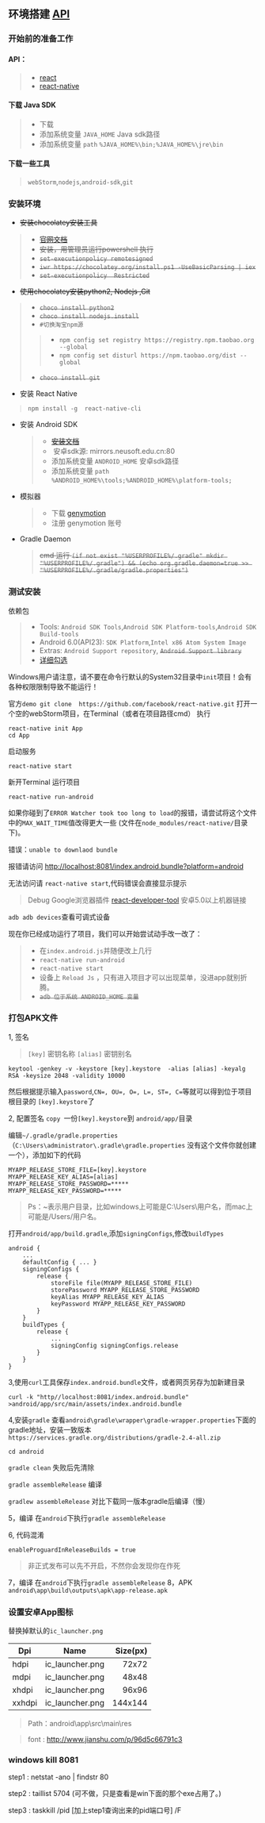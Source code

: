 ## 环境搭建 [API](https://github.com/shaonq/mobile/blob/master/md/)

### 开始前的准备工作
#### API：
>+ [react](https://tianxiangbing.github.io/react-cn/)
>+ [react-native](http://reactnative.cn/docs/0.40/activityindicator.html#content)

#### 下载 Java SDK

>- 下载        
>- 添加系统变量 `JAVA_HOME` Java sdk路径        
>- 添加系统变量 `path`  `%JAVA_HOME%\bin;%JAVA_HOME%\jre\bin`

#### 下载一些工具
> `webStorm`,`nodejs`,`android-sdk`,`git`

### 安装环境

* ~~安装chocolatey安装工具~~
>- ~~[官网文档](https://chocolatey.org/install)~~
>- ~~安装，用管理员运行powershell 执行~~
>- ~~`set-executionpolicy remotesigned`~~
>- ~~`iwr https://chocolatey.org/install.ps1 -UseBasicParsing | iex`~~
>- ~~`set-executionpolicy  Restricted`~~

 
* ~~使用chocolatey安装python2, Nodejs ,Git~~ 
 >- ~~`choco install python2`~~
 >- ~~`choco install nodejs.install`~~
 >- `#切换淘宝npm源`
 >>- `npm config set registry https://registry.npm.taobao.org --global`
 >>- `npm config set disturl https://npm.taobao.org/dist --global`
 >- ~~`choco install git`~~
 

*  安装 React Native
 > `npm install -g  react-native-cli`

*  安装 Android SDK
    >-  ~~[安装文档](https://dsx.bugly.qq.com/repository/1)~~
    >-  安卓sdk源: mirrors.neusoft.edu.cn:80 
    >- 添加系统变量 `ANDROID_HOME` 安卓sdk路径
    >-  添加系统变量 `path`  `%ANDROID_HOME%\tools;%ANDROID_HOME%\platform-tools;`
* 模拟器

    > - 下载 [genymotion](https://www.genymotion.com/download/) 
	> - 注册 genymotion 账号

* Gradle Daemon
	> ~~cmd 运行
`(if not exist "%USERPROFILE%/.gradle" mkdir "%USERPROFILE%/.gradle") && (echo org.gradle.daemon=true >> "%USERPROFILE%/.gradle/gradle.properties")`~~

### 测试安装
依赖包
 >+ Tools: `Android SDK Tools`,`Android SDK Platform-tools`,`Android SDK Build-tools`
 >+ Android 6.0(API23): `SDK Platform`,`Intel x86 Atom System Image`
 >+ Extras: `Android Support repository`, ~~`Android Support library`~~ 
 >+ [详细勾选](https://github.com/shaonq/mobile/tree/master/md)


Windows用户请注意，请不要在命令行默认的System32目录中`init`项目！会有各种权限限制导致不能运行！

官方`demo git clone  https://github.com/facebook/react-native.git`
打开一个空的webStorm项目，在Terminal（或者在项目路径cmd） 执行
```
react-native init App
cd App
```
 启动服务
 
 `react-native start`

新开Terminal 运行项目

`react-native run-android`

如果你碰到了`ERROR Watcher took too long to load`的报错，请尝试将这个文件中的`MAX_WAIT_TIME`值改得更大一些 (文件在`node_modules/react-native/`目录下)。

错误：`unable to downlaod bundle` 

报错请访问 [http://localhost:8081/index.android.bundle?platform=android](http://localhost:8081/index.android.bundle?platform=android)

无法访问请 `react-native start`,代码错误会直接显示提示



>Debug
 Google浏览器插件 [react-developer-tool](https://chrome.google.com/webstore/detail/react-developer-tools/fmkadmapgofadopljbjfkapdkoienihi?utm_source=chrome-ntp-icon)
 安卓5.0以上机器链接

`adb adb devices`查看可调式设备



现在你已经成功运行了项目，我们可以开始尝试动手改一改了：


> - 在`index.android.js`并随便改上几行
> - `react-native run-android`
> - `react-native start`
> - 设备上 `Reload Js` ，只有进入项目才可以出现菜单，没进app就别折腾。
> - ~~`adb 位于系统 ANDROID_HOME 变量`~~

### 打包APK文件

1, 签名
>  `[key]` 密钥名称 `[alias]` 密钥别名
 ```
keytool -genkey -v -keystore [key].keystore  -alias [alias] -keyalg RSA -keysize 2048 -validity 10000
```
然后根据提示输入`password`,`CN=, OU=, O=, L=, ST=, C=`等就可以得到位于项目根目录的 `[key].keystore`了

2, 配置签名
`copy `一份`[key].keystore`到 `android/app/`目录

编辑`~/.gradle/gradle.properties`（`C:\Users\administrator\.gradle\gradle.properties` 没有这个文件你就创建一个），添加如下的代码
```
MYAPP_RELEASE_STORE_FILE=[key].keystore
MYAPP_RELEASE_KEY_ALIAS=[alias]
MYAPP_RELEASE_STORE_PASSWORD=*****
MYAPP_RELEASE_KEY_PASSWORD=*****
```
>Ps：~表示用户目录，比如windows上可能是C:\Users\用户名，而mac上可能是/Users/用户名。

打开`android/app/build.gradle`,添加`signingConfigs`,修改`buildTypes`

```
android {
    ...
    defaultConfig { ... }
    signingConfigs {
        release {
            storeFile file(MYAPP_RELEASE_STORE_FILE)
            storePassword MYAPP_RELEASE_STORE_PASSWORD
            keyAlias MYAPP_RELEASE_KEY_ALIAS
            keyPassword MYAPP_RELEASE_KEY_PASSWORD
        }
    }
    buildTypes {
        release {
            ...
            signingConfig signingConfigs.release
        }
    }
}
```

3,使用`curl`工具保存`index.android.bundle`文件，或者网页另存为加新建目录

`curl -k "http//localhost:8081/index.android.bundle" >android/app/src/main/assets/index.android.bundle`

4,安装`gradle`
查看`android\gradle\wrapper\gradle-wrapper.properties`下面的gradle地址，安装一致版本
`https://services.gradle.org/distributions/gradle-2.4-all.zip`

`cd android`

`gradle clean` 失败后先清除

`gradle assembleRelease` 编译

`gradlew assembleRelease` 对比下载同一版本gradle后编译（慢）


5，编译
在`android`下执行`gradle assembleRelease`


6, 代码混淆
```
enableProguardInReleaseBuilds = true
```
> 非正式发布可以先不开启，不然你会发现你在作死

7，编译
在`android`下执行`gradle assembleRelease`
8，APK
`android\app\build\outputs\apk\app-release.apk`

### 设置安卓App图标

替换掉默认的`ic_launcher.png`

|     Dpi       |    Name         |Size(px)|
| ------------- |:---------------:| ------:|
|      hdpi     | ic_launcher.png | 72x72  | 
|      mdpi     | ic_launcher.png | 48x48  | 
|     xhdpi     | ic_launcher.png | 96x96  | 
|    xxhdpi     | ic_launcher.png |144x144 | 
> Path：android\app\src\main\res

> font :
http://www.jianshu.com/p/96d5c66791c3

### windows kill 8081

step1 : netstat -ano | findstr 80

step2 : taillist 5704  (可不做，只是查看是win下面的那个exe占用了。)

step3 : taskkill /pid  [加上step1查询出来的pid端口号]  /F
